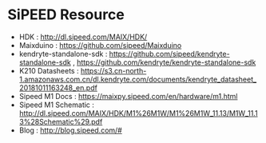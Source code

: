 # SiPEED Resource

 * HDK : http://dl.sipeed.com/MAIX/HDK/
 * Maixduino : https://github.com/sipeed/Maixduino
 * kendryte-standalone-sdk : https://github.com/sipeed/kendryte-standalone-sdk , https://github.com/kendryte/kendryte-standalone-sdk
 * K210 Datasheets : https://s3.cn-north-1.amazonaws.com.cn/dl.kendryte.com/documents/kendryte_datasheet_20181011163248_en.pdf
 * Sipeed M1 Docs : https://maixpy.sipeed.com/en/hardware/m1.html
 * Sipeed M1 Schematic : http://dl.sipeed.com/MAIX/HDK/M1%26M1W/M1%26M1W_11.13/M1W_11.13%28Schematic%29.pdf
 * Blog : http://blog.sipeed.com/#
 
